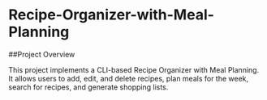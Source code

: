 # Recipe-Organizer-with-Meal-Planning

##Project Overview

This project implements a CLI-based Recipe Organizer with Meal Planning. It allows users to add, edit, and delete recipes, plan meals for the week, search for recipes, and generate shopping lists.
